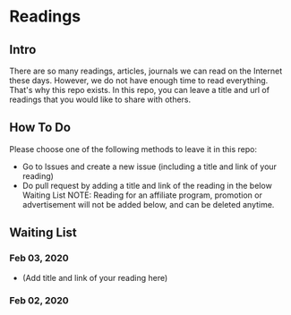 # Readings

## Intro
There are so many readings, articles, journals we can read on the Internet these days. However, we do not have enough time to read everything. That's why this repo exists. In this repo, you can leave a title and url of readings that you would like to share with others.

## How To Do
Please choose one of the following methods to leave it in this repo:
- Go to Issues and create a new issue (including a title and link of your reading)
- Do pull request by adding a title and link of the reading in the below Waiting List
NOTE: Reading for an affiliate program, promotion or advertisement will not be added below, and can be deleted anytime.

## Waiting List

### Feb 03, 2020
- (Add title and link of your reading here)

### Feb 02, 2020




